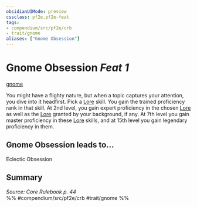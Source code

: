 ```yaml
---
obsidianUIMode: preview
cssclass: pf2e,pf2e-feat
tags:
- compendium/src/pf2e/crb
- trait/gnome
aliases: ["Gnome Obsession"]
---
```

# Gnome Obsession  *Feat 1*  
[gnome](rules/traits/gnome.md)  


You might have a flighty nature, but when a topic captures your attention, you dive into it headfirst. Pick a [Lore](compendium/skills.md#Lore) skill. You gain the trained proficiency rank in that skill. At 2nd level, you gain expert proficiency in the chosen [Lore](compendium/skills.md#Lore) as well as the [Lore](compendium/skills.md#Lore) granted by your background, if any. At 7th level you gain master proficiency in these [Lore](compendium/skills.md#Lore) skills, and at 15th level you gain legendary proficiency in them.

## Gnome Obsession leads to...

Eclectic Obsession

## Summary

*Source: Core Rulebook p. 44*  
%% #compendium/src/pf2e/crb #trait/gnome %%